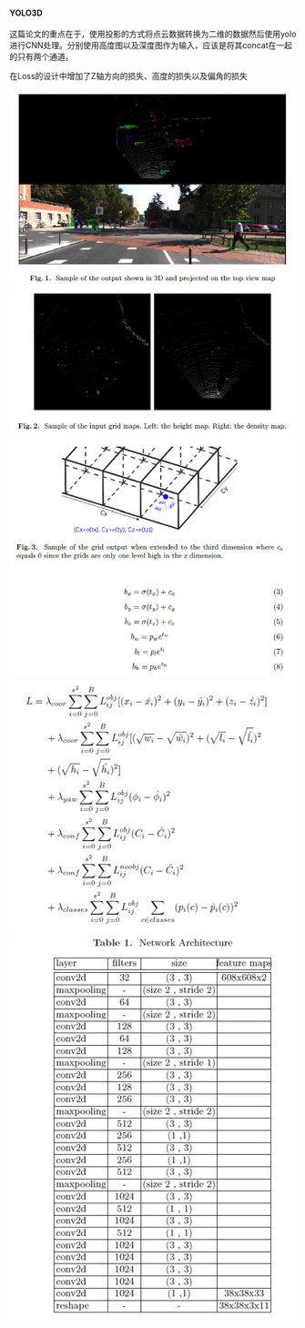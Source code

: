 #### YOLO3D
这篇论文的重点在于，使用投影的方式将点云数据转换为二维的数据然后使用yolo进行CNN处理。分别使用高度图以及深度图作为输入，应该是将其concat在一起的只有两个通道。

在Loss的设计中增加了Z轴方向的损失、高度的损失以及偏角的损失

![image](https://github.com/fanbinqi/paper/blob/master/pic/yolo3d_1.png)
![image](https://github.com/fanbinqi/paper/blob/master/pic/yolo3d_2.png)
![image](https://github.com/fanbinqi/paper/blob/master/pic/yolo3d_3.png)
![image](https://github.com/fanbinqi/paper/blob/master/pic/yolo3d_4.png)
![image](https://github.com/fanbinqi/paper/blob/master/pic/yolo3d_5.png)
